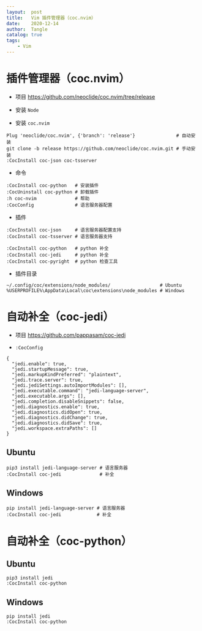 ```yaml
---
layout:  post
title:   Vim 插件管理器（coc.nvim）
date:    2020-12-14
author:  Tangle
catalog: true
tags:
    - Vim
---
```


# 插件管理器（coc.nvim）

- 项目 <https://github.com/neoclide/coc.nvim/tree/release>

- 安装 `Node`

- 安装 `coc.nvim`

```
Plug 'neoclide/coc.nvim', {'branch': 'release'}               # 自动安装
git clone -b release https://github.com/neoclide/coc.nvim.git # 手动安装
:CocInstall coc-json coc-tsserver
```

- 命令

```
:CocInstall coc-python   # 安装插件
:CocUninstall coc-python # 卸载插件
:h coc-nvim              # 帮助
:CocConfig               # 语言服务器配置
```

- 插件

```
:CocInstall coc-json     # 语言服务器配置支持
:CocInstall coc-tsserver # 语言服务器支持

:CocInstall coc-python   # python 补全
:CocInstall coc-jedi     # python 补全
:CocInstall coc-pyright  # python 检查工具
```

- 插件目录

```
~/.config/coc/extensions/node_modules/                  # Ubuntu
%USERPROFILE%\AppData\Local\coc\extensions\node_modules # Windows
```

# 自动补全（coc-jedi）

- 项目 <https://github.com/pappasam/coc-jedi>

- `:CocConfig`

```
{
  "jedi.enable": true,
  "jedi.startupMessage": true,
  "jedi.markupKindPreferred": "plaintext",
  "jedi.trace.server": true,
  "jedi.jediSettings.autoImportModules": [],
  "jedi.executable.command": "jedi-language-server",
  "jedi.executable.args": [],
  "jedi.completion.disableSnippets": false,
  "jedi.diagnostics.enable": true,
  "jedi.diagnostics.didOpen": true,
  "jedi.diagnostics.didChange": true,
  "jedi.diagnostics.didSave": true,
  "jedi.workspace.extraPaths": []
}
```

## Ubuntu

```
pip3 install jedi-language-server # 语言服务器
:CocInstall coc-jedi              # 补全
```

## Windows

```
pip install jedi-language-server # 语言服务器
:CocInstall coc-jedi             # 补全
```

# 自动补全（coc-python）

## Ubuntu

```
pip3 install jedi
:CocInstall coc-python
```

## Windows

```
pip install jedi
:CocInstall coc-python
```

